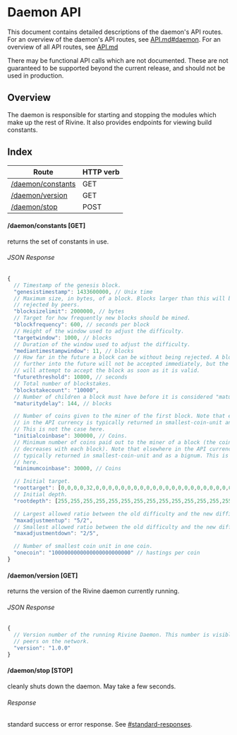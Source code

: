 Daemon API
===========

This document contains detailed descriptions of the daemon's API routes. For an
overview of the daemon's API routes, see [API.md#daemon](/doc/API.md#daemon).
For an overview of all API routes, see [API.md](/doc/API.md)

There may be functional API calls which are not documented. These are not
guaranteed to be supported beyond the current release, and should not be used
in production.

Overview
--------

The daemon is responsible for starting and stopping the modules which make up
the rest of Rivine. It also provides endpoints for viewing build constants.

Index
-----

| Route                                     | HTTP verb |
| ----------------------------------------- | --------- |
| [/daemon/constants](#daemonconstants-get) | GET       |
| [/daemon/version](#daemonversion-get)     | GET       |
| [/daemon/stop](#daemonstop-post)          | POST      |

#### /daemon/constants [GET]

returns the set of constants in use.

###### JSON Response
```javascript
{
  // Timestamp of the genesis block.
  "genesistimestamp": 1433600000, // Unix time
  // Maximum size, in bytes, of a block. Blocks larger than this will be
  // rejected by peers.
  "blocksizelimit": 2000000, // bytes
  // Target for how frequently new blocks should be mined.
  "blockfrequency": 600, // seconds per block
  // Height of the window used to adjust the difficulty.
  "targetwindow": 1000, // blocks
  // Duration of the window used to adjust the difficulty.
  "mediantimestampwindow": 11, // blocks
  // How far in the future a block can be without being rejected. A block
  // further into the future will not be accepted immediately, but the daemon
  // will attempt to accept the block as soon as it is valid.
  "futurethreshold": 10800, // seconds
  // Total number of blockstakes.
  "blockstakecount": "10000",
  // Number of children a block must have before it is considered "mature."
  "maturitydelay": 144, // blocks

  // Number of coins given to the miner of the first block. Note that elsewhere
  // in the API currency is typically returned in smallest-coin-unit and as a bignum.
  // This is not the case here.
  "initialcoinbase": 300000, // Coins.
  // Minimum number of coins paid out to the miner of a block (the coinbase
  // decreases with each block). Note that elsewhere in the API currency is
  // typically returned in smallest-coin-unit and as a bignum. This is not the case
  // here.
  "minimumcoinbase": 30000, // Coins

  // Initial target.
  "roottarget": [0,0,0,0,32,0,0,0,0,0,0,0,0,0,0,0,0,0,0,0,0,0,0,0,0,0,0,0,0,0,0,0],
  // Initial depth.
  "rootdepth": [255,255,255,255,255,255,255,255,255,255,255,255,255,255,255,255,255,255,255,255,255,255,255,255,255,255,255,255,255,255,255,255],

  // Largest allowed ratio between the old difficulty and the new difficulty.
  "maxadjustmentup": "5/2",
  // Smallest allowed ratio between the old difficulty and the new difficulty.
  "maxadjustmentdown": "2/5",

  // Number of smallest coin unit in one coin.
  "onecoin": "1000000000000000000000000" // hastings per coin
}
```

#### /daemon/version [GET]

returns the version of the Rivine daemon currently running.

###### JSON Response
```javascript
{
  // Version number of the running Rivine Daemon. This number is visible to its
  // peers on the network.
  "version": "1.0.0"
}
```

#### /daemon/stop [STOP]

cleanly shuts down the daemon. May take a few seconds.

###### Response
standard success or error response. See
[#standard-responses](#standard-responses).
